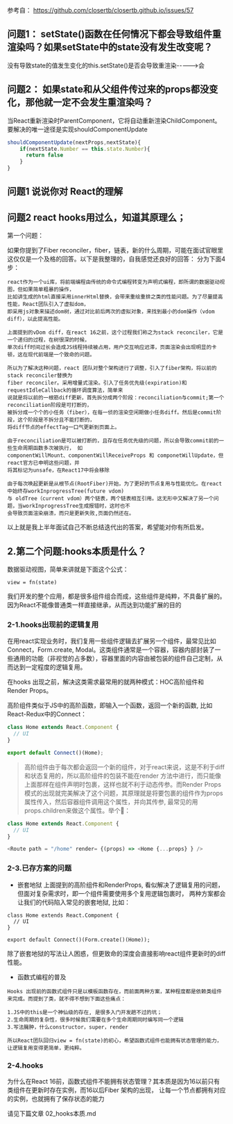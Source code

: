 参考自：
https://github.com/closertb/closertb.github.io/issues/57

## 问题1： setState()函数在任何情况下都会导致组件重渲染吗？如果setState中的state没有发生改变呢？
没有导致state的值发生变化的this.setState()是否会导致重渲染----->会

## 问题2： 如果state和从父组件传过来的props都没变化，那他就一定不会发生重渲染吗？
当React重新渲染时ParentComponent，它将自动重新渲染ChildComponent。要解决的唯一途径是实现shouldComponentUpdate
```javaScript
shouldComponentUpdate(nextProps,nextState){
    if(nextState.Number == this.state.Number){
      return false
    }
}
```

## 问题1 说说你对 React的理解
## 问题2 react hooks用过么，知道其原理么；
第一个问题：

如果你提到了Fiber reconciler，fiber，链表，新的什么周期，可能在面试官眼里这仅仅是一个及格的回答。以下是我整理的，自我感觉还良好的回答：
分为下面4步：
```
react作为一个ui库，将前端编程由传统的命令式编程转变为声明式编程，即所谓的数据驱动视图，但如果简单粗暴的操作，
比如讲生成的html直接采用innerHtml替换，会带来重绘重排之类的性能问题。为了尽量提高性能，React团队引入了虚拟dom，
即采用js对象来描述dom树，通过对比前后两次的虚拟对象，来找到最小的dom操作（vdom diff），以此提高性能。
```
 
```
上面提到的vDom diff，在react 16之前，这个过程我们称之为stack reconciler，它是一个递归的过程，在树很深的时候，
单次diff时间过长会造成JS线程持续被占用，用户交互响应迟滞，页面渲染会出现明显的卡顿，这在现代前端是一个致命的问题。

所以为了解决这种问题，react 团队对整个架构进行了调整，引入了fiber架构，将以前的stack reconciler替换为
fiber reconciler。采用增量式渲染。引入了任务优先级(expiration)和requestIdleCallback的循环调度算法，简单来
说就是将以前的一根筋diff更新，首先拆分成两个阶段：reconciliation与commit;第一个reconciliation阶段是可打断的，
被拆分成一个个的小任务（fiber），在每一侦的渲染空闲期做小任务diff。然后是commit阶段，这个阶段是不拆分且不能打断的，
将diff节点的effectTag一口气更新到页面上。
```

```
由于reconciliation是可以被打断的，且存在任务优先级的问题，所以会导致commit前的一些生命周期函数多次被执行， 如
componentWillMount、componentWillReceiveProps 和 componetWillUpdate，但react官方已申明这些问题，并
将其标记为unsafe，在React17中将会移除
```

```
由于每次唤起更新是从根节点(RootFiber)开始，为了更好的节点复用与性能优化。在react中始终存workInprogressTree(future vdom) 
与 oldTree（current vdom）两个链表，两个链表相互引用。这无形中又解决了另一个问题，当workInprogressTree生成报错时，这时也不
会导致页面渲染崩溃，而只是更新失败,页面仍然还在。
```

以上就是我上半年面试自己不断总结迭代出的答案，希望能对你有所启发。

## 2.第二个问题:hooks本质是什么？
数据驱动视图，简单来讲就是下面这个公式：
```
view = fn(state)
```
我们开发的整个应用，都是很多组件组合而成，这些组件是纯粹，不具备扩展的。因为React不能像普通类一样直接继承，从而达到功能扩展的目的
### 2-1.hooks出现前的逻辑复用
在用react实现业务时，我们复用一些组件逻辑去扩展另一个组件，最常见比如Connect，Form.create, Modal。这类组件通常是一个容器，容器内部封装了一些通用的功能（非视觉的占多数），容器里面的内容由被包装的组件自己定制，从而达到一定程度的逻辑复用。

在hooks 出现之前，解决这类需求最常用的就两种模式：HOC高阶组件和 Render Props。

高阶组件类似于JS中的高阶函数，即输入一个函数，返回一个新的函数, 比如React-Redux中的Connect：
```javascript
class Home extends React.Component {
  // UI
}

export default Connect()(Home);
```

>高阶组件由于每次都会返回一个新的组件，对于react来说，这是不利于diff和状态复用的，所以高阶组件的包装不能在render 方法中进行，而只能像上面那样在组件声明时包裹，这样也就不利于动态传参。而Render Props模式的出现就完美解决了这个问题，其原理就是将要包裹的组件作为props属性传入，然后容器组件调用这个属性，并向其传参, 最常见的用props.children来做这个属性。举个🌰：
```javascript
class Home extends React.Component {
  // UI
}

<Route path = "/home" render= {(props) => <Home {...props} } />
```

### 2-3.已存方案的问题 
- 嵌套地狱
上面提到的高阶组件和RenderProps, 看似解决了逻辑复用的问题，但面对复杂需求时，即一个组件需要使用多个复用逻辑包裹时，
两种方案都会让我们的代码陷入常见的嵌套地狱, 比如：
```
class Home extends React.Component {
  // UI
}

export default Connect()(Form.create()(Home));
```
除了嵌套地狱的写法让人困惑，但更致命的深度会直接影响react组件更新时的diff性能。

- 函数式编程的普及
```
Hooks 出现前的函数式组件只是以模板函数存在，而前面两种方案，某种程度都是依赖类组件来完成。而提到了类，就不得不想到下面这些痛点：

1.JS中的this是一个神仙级的存在, 是很多入门开发趟不过的坑；
2.生命周期的复杂性，很多时候我们需要在多个生命周期同时编写同一个逻辑
3.写法臃肿，什么constructor，super，render

所以React团队回归view = fn(state)的初心，希望函数式组件也能拥有状态管理的能力，让逻辑复用变得更简单，更纯粹。
```

### 2-4.hooks
为什么在React 16前，函数式组件不能拥有状态管理？其本质是因为16以前只有类组件在更新时存在实例，而16以后Fiber 架构的出现，
让每一个节点都拥有对应的实例，也就拥有了保存状态的能力

请见下篇文章 02_hooks本质.md
